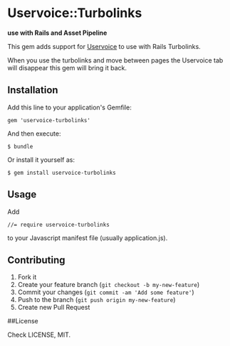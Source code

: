 # Uservoice::Turbolinks

**use with Rails and Asset Pipeline**

This gem adds support for [Uservoice](http://www.uservoice.com/) to use with Rails Turbolinks.

When you use the turbolinks and move between pages the Uservoice tab will disappear this gem will bring it back.

## Installation

Add this line to your application's Gemfile:

    gem 'uservoice-turbolinks'

And then execute:

    $ bundle

Or install it yourself as:

    $ gem install uservoice-turbolinks

## Usage

Add

	//= require uservoice-turbolinks

to your Javascript manifest file (usually application.js).

## Contributing

1. Fork it
2. Create your feature branch (`git checkout -b my-new-feature`)
3. Commit your changes (`git commit -am 'Add some feature'`)
4. Push to the branch (`git push origin my-new-feature`)
5. Create new Pull Request

##License

Check LICENSE, MIT.
